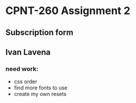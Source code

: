 #   CPNT-260 Assignment 2
## Subscription form
## Ivan Lavena

### need work:
 * css order
 * find more fonts to use
 * create my own resets
 